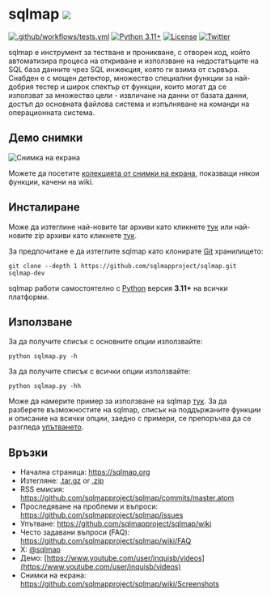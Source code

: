 # sqlmap ![](https://i.imgur.com/fe85aVR.png)

[![.github/workflows/tests.yml](https://github.com/sqlmapproject/sqlmap/actions/workflows/tests.yml/badge.svg)](https://github.com/sqlmapproject/sqlmap/actions/workflows/tests.yml) [![Python 3.11+](https://img.shields.io/badge/python-3.11+-blue.svg)](https://www.python.org/) [![License](https://img.shields.io/badge/license-GPLv2-red.svg)](https://raw.githubusercontent.com/sqlmapproject/sqlmap/master/LICENSE) [![Twitter](https://img.shields.io/badge/twitter-@sqlmap-blue.svg)](https://twitter.com/sqlmap)

sqlmap e инструмент за тестване и проникване, с отворен код, който автоматизира процеса на откриване и използване на недостатъците на SQL база данните чрез SQL инжекция, която ги взима от сървъра. Снабден е с мощен детектор, множество специални функции за най-добрия тестер и широк спектър от функции, които могат да се използват за множество цели - извличане на данни от базата данни, достъп до основната файлова система и изпълняване на команди на операционната система.

Демо снимки
----

![Снимка на екрана](https://raw.github.com/wiki/sqlmapproject/sqlmap/images/sqlmap_screenshot.png)

Можете да посетите [колекцията от снимки на екрана](https://github.com/sqlmapproject/sqlmap/wiki/Screenshots), показващи някои  функции, качени на wiki.

Инсталиране
----

Може да изтеглине най-новите tar архиви като кликнете [тук](https://github.com/sqlmapproject/sqlmap/tarball/master) или най-новите zip архиви като кликнете [тук](https://github.com/sqlmapproject/sqlmap/zipball/master).

За предпочитане е да изтеглите sqlmap като клонирате [Git](https://github.com/sqlmapproject/sqlmap) хранилището:

    git clone --depth 1 https://github.com/sqlmapproject/sqlmap.git sqlmap-dev

sqlmap работи самостоятелно с [Python](https://www.python.org/download/) версия **3.11+** на всички платформи.

Използване
----

За да получите списък с основните опции използвайте:

    python sqlmap.py -h

За да получите списък с всички опции използвайте:

    python sqlmap.py -hh

Може да намерите пример за използване на sqlmap [тук](https://asciinema.org/a/46601).
За да разберете възможностите на sqlmap, списък на поддържаните функции и описание на всички опции, заедно с примери, се препоръчва да се разгледа [упътването](https://github.com/sqlmapproject/sqlmap/wiki/Usage).

Връзки
----

* Начална страница: https://sqlmap.org
* Изтегляне: [.tar.gz](https://github.com/sqlmapproject/sqlmap/tarball/master) or [.zip](https://github.com/sqlmapproject/sqlmap/zipball/master)
* RSS емисия: https://github.com/sqlmapproject/sqlmap/commits/master.atom
* Проследяване на проблеми и въпроси: https://github.com/sqlmapproject/sqlmap/issues
* Упътване: https://github.com/sqlmapproject/sqlmap/wiki
* Често задавани въпроси (FAQ): https://github.com/sqlmapproject/sqlmap/wiki/FAQ
* X: [@sqlmap](https://x.com/sqlmap)
* Демо: [https://www.youtube.com/user/inquisb/videos](https://www.youtube.com/user/inquisb/videos)
* Снимки на екрана: https://github.com/sqlmapproject/sqlmap/wiki/Screenshots
